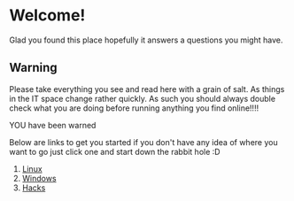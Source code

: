 # Welcome!

Glad you found this place hopefully it answers a questions you might have. 


## Warning

Please take everything you see and read here with a grain of salt. As things in the IT space change rather quickly. As such you should always double check what you are doing before running anything you find online!!!!

YOU have been warned

Below are links to get you started if you don't have any idea of where you want to go just click one and start down the rabbit hole :D

1. [Linux](/docs/linux) 
2. [Windows](/docs/windows)
3. [Hacks](/docs/hacks)


